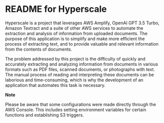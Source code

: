 # README for Hyperscale

Hyperscale is a project that leverages AWS Amplify, OpenAI GPT 3.5 Turbo, Amazon Textract and a suite of other AWS services to automate the extraction and analysis of information from uploaded documents. The purpose of this application is to simplify and make more efficient the process of extracting text, and to provide valuable and relevant information from the contents of documents.

The problem addressed by this project is the difficulty of quickly and accurately extracting and analyzing information from documents in various formats such as PDF files, scanned documents, or photographs with text. The manual process of reading and interpreting these documents can be laborious and time-consuming, which is why the development of an application that automates this task is necessary.

**Note**

Please be aware that some configurations were made directly through the AWS Console. This includes setting environment variables for certain functions and establishing S3 triggers.
